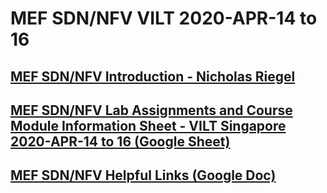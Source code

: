 #  MEF SDN/NFV VILT 2020-APR-14 to 16

## [MEF SDN/NFV Introduction - Nicholas Riegel](https://docs.google.com/presentation/d/1mwf5bOAcv3zAhE1sPzjZsh_SHO0lmRui_h29-LFybyg/edit?usp=sharing)

## [MEF SDN/NFV Lab Assignments and Course Module Information Sheet - VILT  Singapore 2020-APR-14 to 16 (Google Sheet)](https://docs.google.com/spreadsheets/d/1sUDa1-wMEqIb86klskxhLSC3Nnj5GG_77vQ8g6vNnl0/edit?usp=sharing)

## [MEF SDN/NFV Helpful Links (Google Doc)](https://docs.google.com/document/d/1ffU4yrveRXTvt78ybvI7ebdUJE8AG71mc1QIr9kg9DU/edit?usp=sharing)

